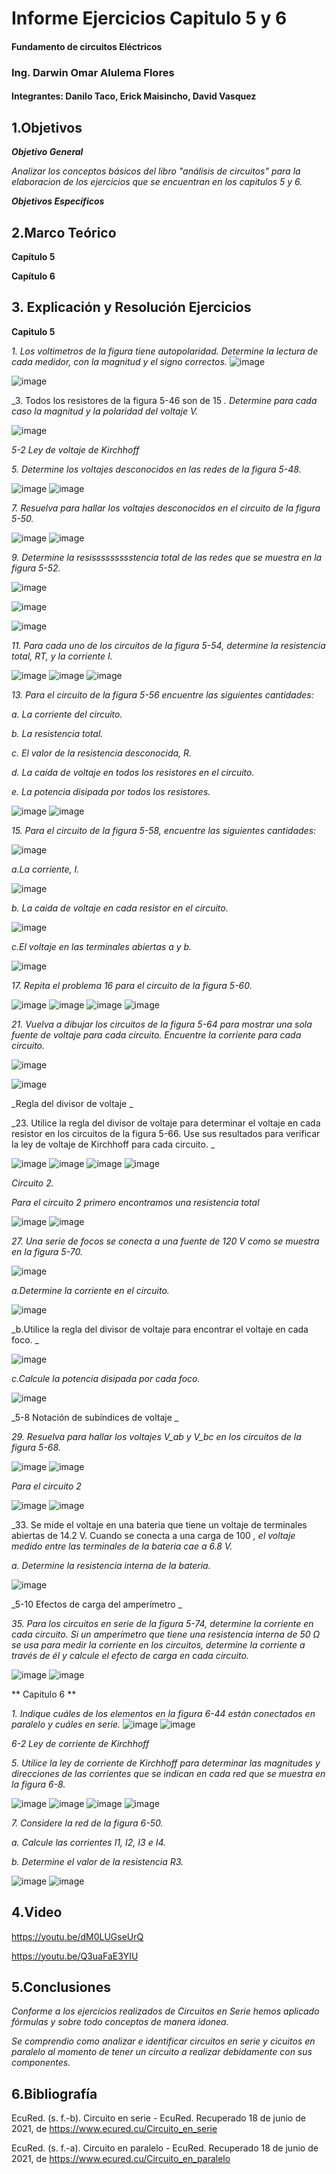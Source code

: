 # Informe Ejercicios Capitulo 5 y 6
#### Fundamento de circuitos Eléctricos 
### Ing. Darwin Omar Alulema Flores

#### Integrantes: Danilo Taco, Erick Maisincho, David Vasquez

## 1.Objetivos
***Objetivo General***

_Analizar los conceptos básicos del libro "análisis de circuitos" para la elaboracion de los ejercicios que se encuentran en los capitulos 5 y 6._

***Objetivos Específicos***




## 2.Marco Teórico

**Capítulo 5**



**Capítulo 6**




## 3. Explicación y Resolución Ejercicios
**Capitulo 5**

_1. Los voltimetros de la figura tiene autopolaridad. Determine la lectura de cada medidor, con la magnitud y el signo correctos._
![image](https://user-images.githubusercontent.com/84418933/122595595-52bb1f00-d02e-11eb-901a-a639d6a2b5ed.png)

![image](https://user-images.githubusercontent.com/84418933/122595649-649cc200-d02e-11eb-8c4b-dcd462f1c3b2.png)

_3. Todos los resistores de la figura 5-46 son de 15 _. Determine para cada caso la magnitud y la polaridad del voltaje V._

![image](https://user-images.githubusercontent.com/85728185/122575134-0b289900-d016-11eb-947f-f14cfb989db7.png)

_5-2 Ley de voltaje de Kirchhoff_

_5. Determine los voltajes desconocidos en las redes de la figura 5-48._

![image](https://user-images.githubusercontent.com/85259801/122591988-58facc80-d029-11eb-9ade-38a69a5de611.png)
![image](https://user-images.githubusercontent.com/85259801/122592014-61530780-d029-11eb-9bdf-7f5a93de0485.png)

_7. Resuelva para hallar los voltajes desconocidos en el circuito de la figura 5-50._

![image](https://user-images.githubusercontent.com/84418933/122596352-50a59000-d02f-11eb-95c5-1b6aad80cd44.png)
![image](https://user-images.githubusercontent.com/84418933/122596370-59966180-d02f-11eb-8554-a21720727ba7.png)

_9. Determine la resissssssssstencia total de las redes que se muestra en la figura 5-52._

![image](https://user-images.githubusercontent.com/85728185/122576108-f993c100-d016-11eb-9be6-7e5d8bdba6ef.png)

![image](https://user-images.githubusercontent.com/85728185/122576491-58593a80-d017-11eb-8e41-d4692d00dd90.png)

![image](https://user-images.githubusercontent.com/85728185/122576940-db7a9080-d017-11eb-9004-0f1eb82bcdf7.png)

_11. Para cada uno de los circuitos de la figura 5-54, determine la resistencia total, RT, y la corriente I._

![image](https://user-images.githubusercontent.com/85259801/122592074-75970480-d029-11eb-86fd-ce2a8fd1fc5e.png)
![image](https://user-images.githubusercontent.com/85259801/122592093-7def3f80-d029-11eb-8bfa-ef21c83efaeb.png)
![image](https://user-images.githubusercontent.com/85259801/122592112-834c8a00-d029-11eb-97fd-61fb81f0c3ae.png)

_13. Para el circuito de la figura 5-56 encuentre las siguientes cantidades:_

_a. La corriente del circuito._

_b. La resistencia total._ 

_c. El valor de la resistencia desconocida, R._ 

_d. La caída de voltaje en todos los resistores en el circuito._ 

_e. La potencia disipada por todos los resistores._

![image](https://user-images.githubusercontent.com/84418933/122596711-e50ff280-d02f-11eb-87a6-7db2bbd8e3d3.png)
![image](https://user-images.githubusercontent.com/84418933/122597186-a890c680-d030-11eb-9e7c-15b1d0da491a.png)

_15. Para el circuito de la figura 5-58, encuentre las siguientes cantidades:_

![image](https://user-images.githubusercontent.com/85728185/122601935-a7af6300-d037-11eb-8154-0fd2e91714a2.png)

_a.La corriente, I._

![image](https://user-images.githubusercontent.com/85728185/122602002-bbf36000-d037-11eb-8b02-92687e428499.png)

_b. La caida de voltaje en cada resistor en el circuito._

![image](https://user-images.githubusercontent.com/85728185/122602052-cf9ec680-d037-11eb-9f6b-b6552221297d.png)

_c.El voltaje en las terminales abiertas a y b._

![image](https://user-images.githubusercontent.com/85728185/122602110-e47b5a00-d037-11eb-8fc3-661c0b43b9c5.png)

_17. Repita el problema 16 para el circuito de la figura 5-60._

![image](https://user-images.githubusercontent.com/85259801/122592145-8f384c00-d029-11eb-92ee-ff23f83869bc.png)
![image](https://user-images.githubusercontent.com/85259801/122592199-98c1b400-d029-11eb-929f-e5db1e833f9b.png)
![image](https://user-images.githubusercontent.com/85259801/122592238-a4ad7600-d029-11eb-868f-9f65df165c7e.png)
![image](https://user-images.githubusercontent.com/85259801/122592289-b68f1900-d029-11eb-8327-f2630b84a35c.png)

_21. Vuelva a dibujar los circuitos de la figura 5-64 para mostrar una sola fuente de voltaje para cada circuito. Encuentre la corriente para cada circuito._

![image](https://user-images.githubusercontent.com/85728185/122602615-c530fc80-d038-11eb-9bca-f083e3ad9dfe.png)

![image](https://user-images.githubusercontent.com/85728185/122602647-d0842800-d038-11eb-93b0-b9f0f2ae0157.png)

_Regla del divisor de voltaje _

_23. Utilice la regla del divisor de voltaje para determinar el voltaje en cada resistor en los circuitos de la figura 5-66. Use sus resultados para verificar la ley de voltaje de Kirchhoff para cada circuito. _

![image](https://user-images.githubusercontent.com/85259801/122592339-c3ac0800-d029-11eb-909f-d5714721c5c6.png)
![image](https://user-images.githubusercontent.com/85259801/122592373-cb6bac80-d029-11eb-8088-90634b2510d7.png)
![image](https://user-images.githubusercontent.com/85259801/122592395-d32b5100-d029-11eb-9626-c7d4d1e5014f.png)
![image](https://user-images.githubusercontent.com/85259801/122592415-daeaf580-d029-11eb-823a-51866f1f84c7.png)

_Circuito 2._

_Para el circuito 2 primero encontramos una resistencia total_

![image](https://user-images.githubusercontent.com/85259801/122592472-e8a07b00-d029-11eb-8466-3480a056029a.png)
![image](https://user-images.githubusercontent.com/85259801/122592489-ef2ef280-d029-11eb-9627-81345a9b4e3e.png)

_27. Una serie de focos se conecta a una fuente de 120 V como se muestra en la figura 5-70._

![image](https://user-images.githubusercontent.com/85728185/122603769-7b491600-d03a-11eb-8259-30bbf98a2da7.png)

_a.Determine la corriente en el circuito._

![image](https://user-images.githubusercontent.com/85728185/122603802-8b60f580-d03a-11eb-9ef0-52df99507331.png)

_b.Utilice la regla del divisor de voltaje para encontrar el voltaje en cada foco.	_

![image](https://user-images.githubusercontent.com/85728185/122603841-a2074c80-d03a-11eb-98bb-058f342c617f.png)

_c.Calcule la potencia disipada por cada foco._

![image](https://user-images.githubusercontent.com/85728185/122603865-b0edff00-d03a-11eb-867f-bb39f530078e.png)

_5-8 Notación de subíndices de voltaje _

_29. Resuelva para hallar los voltajes V_ab y  V_bc en los circuitos de la figura 5-68._

![image](https://user-images.githubusercontent.com/85259801/122592527-fe15a500-d029-11eb-9435-140c97b36395.png)
![image](https://user-images.githubusercontent.com/85259801/122592540-040b8600-d02a-11eb-9bf8-b19183245bc0.png)

_Para el circuito 2_

![image](https://user-images.githubusercontent.com/85259801/122592561-0bcb2a80-d02a-11eb-8eb9-0b7c11276ef8.png)
![image](https://user-images.githubusercontent.com/85259801/122592573-11287500-d02a-11eb-9fbb-691fe96c1c61.png)

_33. Se mide el voltaje en una bateria que tiene un voltaje de terminales abiertas de 14.2 V. Cuando se conecta a una carga de 100 _, el voltaje medido entre las terminales de la bateria cae a 6.8 V._

_a. Determine la resistencia interna de la bateria._

![image](https://user-images.githubusercontent.com/85728185/122604612-d6c7d380-d03b-11eb-9435-1d38da2bcbb8.png)

_5-10 Efectos de carga del amperímetro _

_35. Para los circuitos en serie de la figura 5-74, determine la corriente en cada circuito. Si un amperímetro que tiene una resistencia interna de 50 Ω se usa para medir la corriente en los circuitos, determine la corriente a través de él y calcule el efecto de carga en cada circuito._

![image](https://user-images.githubusercontent.com/85259801/122592605-1c7ba080-d02a-11eb-84ad-d583089a8e3b.png)
![image](https://user-images.githubusercontent.com/85259801/122603247-abdc8000-d039-11eb-8b49-e794233a749a.png)

** Capitulo 6 **

_1. Indique cuáles de los elementos en la figura 6-44 están conectados en paralelo y cuáles en serie._
![image](https://user-images.githubusercontent.com/84418933/122599219-9d8b6580-d033-11eb-867e-7b4523c128c1.png)
![image](https://user-images.githubusercontent.com/84418933/122599242-a54b0a00-d033-11eb-8d08-02e1ad96bdba.png)

_6-2 Ley de corriente de Kirchhoff_

_5. Utilice la ley de corriente de Kirchhoff para determinar las magnitudes y direcciones de las corrientes que se indican en cada red que se muestra en la figura 6-8._

![image](https://user-images.githubusercontent.com/85259801/122603344-ce6e9900-d039-11eb-9970-849b76cc2dfc.png)
![image](https://user-images.githubusercontent.com/85259801/122603361-d3cbe380-d039-11eb-93ec-92ac6d29bc85.png)
![image](https://user-images.githubusercontent.com/85259801/122603376-d6c6d400-d039-11eb-95dd-c55c38cc1cdb.png)
![image](https://user-images.githubusercontent.com/85259801/122603396-db8b8800-d039-11eb-9d64-dfdb6ff15317.png)

_7. Considere la red de la figura 6-50._

_a. Calcule las corrientes I1, I2, I3 e I4._ 

_b. Determine el valor de la resistencia R3._

![image](https://user-images.githubusercontent.com/84418933/122601238-987be580-d036-11eb-8124-ab645aa36d4e.png)
![image](https://user-images.githubusercontent.com/84418933/122601261-a3367a80-d036-11eb-81a3-04711fc61f44.png)


## 4.Video

https://youtu.be/dM0LUGseUrQ

https://youtu.be/Q3uaFaE3YIU

## 5.Conclusiones
_Conforme a los ejercicios realizados de Circuitos en Serie hemos aplicado fórmulas y sobre todo conceptos de manera idonea._

_Se comprendio como analizar e identificar circuitos en serie y cicuitos en paralelo al momento de tener un circuito a realizar debidamente con sus componentes._

## 6.Bibliografía 

EcuRed. (s. f.-b). Circuito en serie - EcuRed. Recuperado 18 de junio de 2021, de https://www.ecured.cu/Circuito_en_serie

EcuRed. (s. f.-a). Circuito en paralelo - EcuRed. Recuperado 18 de junio de 2021, de https://www.ecured.cu/Circuito_en_paralelo

